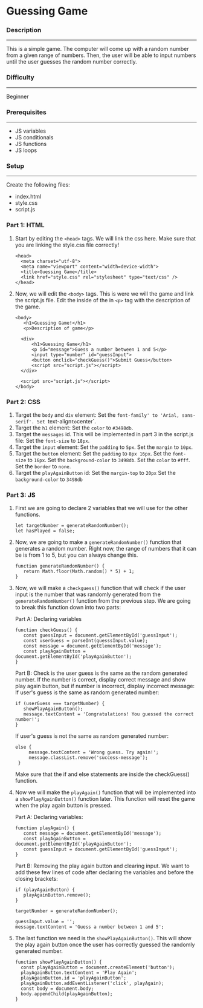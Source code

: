 # Guessing Game

### Description
-----
This is a simple game. The computer will come up with a random number from a given range of numbers. Then, the user will be able to input numbers until the user guesses the random number correctly.

### Difficulty
-----
Beginner

### Prerequisites
-----
- JS variables
- JS conditionals
- JS functions
- JS loops

### Setup
-----
Create the following files:
- index.html
- style.css
- script.js

### Part 1: HTML
1. Start by editing the `<head>` tags. We will link the css here. Make sure that you are linking the style.css file correctly!
   ```
   <head>
     <meta charset="utf-8">
     <meta name="viewport" content="width=device-width">
     <title>Guessing Game</title>
     <link href="style.css" rel="stylesheet" type="text/css" />
   </head>
   ```
2. Now, we will edit the `<body>` tags. This is were we will the game and link the script.js file. Edit the inside of the in `<p>` tag with the description of the game.
   ```
   <body>
      <h1>Guessing Game!</h1>
      <p>Description of game</p>

     <div>
         <h1>Guessing Game</h1>
         <p id="message">Guess a number between 1 and 5</p>
         <input type="number" id="guessInput">
         <button onclick="checkGuess()">Submit Guess</button>
         <script src="script.js"></script>
     </div>
   
     <script src="script.js"></script>
   </body>
   ```

### Part 2: CSS
1. Target the `body` and `div` element:
   Set the `font-family' to 'Arial, sans-serif'.
   Set `text-align` to `center`.
2. Target the `h1` element:
   Set the `color` to `#3498db`.
3. Target the `messages` id. This will be implemented in part 3 in the script.js file:
   Set the `font-size` to `18px`.
4. Target the `input` element:
   Set the `padding` to `5px`.
   Set the `margin` to `10px`.
5. Target the `button` element:
   Set the `padding` to `8px 16px`.
   Set the `font-size` to `16px`.
   Set the `background-color` to `3498db`.
   Set the `color` to `#fff`.
   Set the `border` to `none`.
6. Target the `playAgainButton` id:
   Set the `margin-top` to `20px`
   Set the `background-color` to `3498db`
  

### Part 3: JS
1. First we are going to declare 2 variables that we will use for the other functions.
   ```
   let targetNumber = generateRandomNumber();
   let hasPlayed = false;
   ```
2. Now, we are going to make a `generateRandomNumber()` function that generates a random number. Right now, the range of numbers that it can be is from 1 to 5, but you can always change this.
   ```
   function generateRandomNumber() {
      return Math.floor(Math.random() * 5) + 1;
   }
   ```
3. Now, we will make a `checkguess()` function that will check if the user input is the number that was randomly generated from the `generateRandomNumber()` function from the previous step. We are going to break this function down into two parts:

   Part A: Declaring variables
   ```
   function checkGuess() {
      const guessInput = document.getElementById('guessInput');
      const userGuess = parseInt(guesssInput.value);
      const message = document.getElementById('message');
      const playAgainButton = document.getElementById('playAgainButton');
   }
   ```

   Part B: Check is the user guess is the same as the random generated number. If the number is correct, display correct message and show play again button, but if number is incorrect, display incorrect message:
   If user's guess is the same as random generated number:
   ```
   if (userGuess === targetNumber) {
      showPlayAgainButton();
      message.textContent = 'Congratulations! You guessed the correct number!';
   }
   ```
   If user's guess is not the same as random generated number:
   ```
   else {
        message.textContent = 'Wrong guess. Try again!';
        message.classList.remove('success-message');
    }
   ```
   Make sure that the if and else statements are inside the checkGuess() function.
   
5. Now we will make the `playAgain()` function that will be implemented into a `showPlayAgainButton()` function later. This function will reset the game when the play again button is pressed.

   Part A: Declaring variables:
   ```
   function playAgain() {
      const message = document.getElementById('message');
      const playAgainButton = document.getElementById('playAgainButton');
      const guessInput = document.getElementById('guessInput');
   }
   ```

   Part B: Removing the play again button and clearing input. We want to add these few lines of code after declaring the variables and before the closing brackets:
   ```
   if (playAgainButton) {
      playAgainButton.remove();
   }

   targetNumber = generateRandomNumber();

   guessInput.value = '';
   message.textContent = 'Guess a number between 1 and 5';
   ```
5. The last function we need is the `showPlayAgainButton()`. This will show the play again button once the user has correctly guessed the randomly generated number.
   ```
   function showPlayAgainButton() {
     const playAgainButton = document.createElement('button');
     playAgainButton.textContent = 'Play Again';
     playAgainButton.id = 'playAgainButton';
     playAgainButton.addEventListener('click', playAgain);
     const body = document.body;
     body.appendChild(playAgainButton);
   }
   ```
